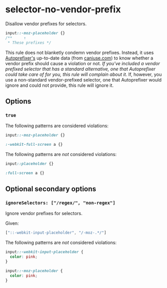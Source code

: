 # selector-no-vendor-prefix

Disallow vendor prefixes for selectors.

```css
input::-moz-placeholder {}
/**     ↑
 * These prefixes */
```

This rule does not blanketly condemn vendor prefixes. Instead, it uses [Autoprefixer's](https://github.com/postcss/autoprefixer) up-to-date data (from [caniuse.com](http://caniuse.com/)) to know whether a vendor prefix should cause a violation or not. *If you've included a vendor prefixed selector that has a standard alternative, one that Autoprefixer could take care of for you, this rule will complain about it*. If, however, you use a non-standard vendor-prefixed selector, one that Autoprefixer would ignore and could not provide, this rule will ignore it.

## Options

### `true`

The following patterns are considered violations:

```css
input::-moz-placeholder {}
```

```css
:-webkit-full-screen a {}
```

The following patterns are *not* considered violations:

```css
input::placeholder {}
```

```css
:full-screen a {}
```

## Optional secondary options

### `ignoreSelectors: ["/regex/", "non-regex"]`

Ignore vendor prefixes for selectors.

Given:

```js
["::-webkit-input-placeholder", "/-moz-.*/"]
```

The following patterns are *not* considered violations:

```css
input::-webkit-input-placeholder {
  color: pink;
}

input::-moz-placeholder {
  color: pink;
}
```
